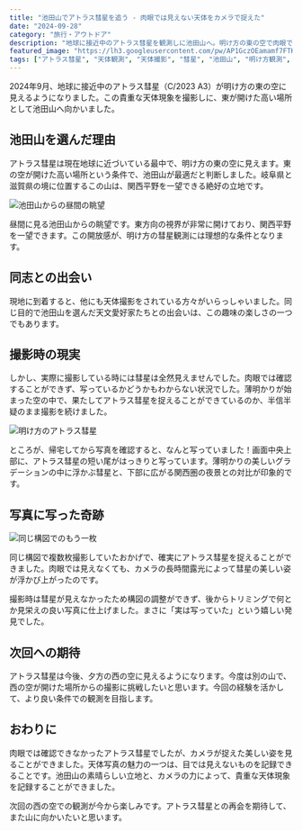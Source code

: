 ```yaml
---
title: "池田山でアトラス彗星を追う - 肉眼では見えない天体をカメラで捉えた"
date: "2024-09-28"
category: "旅行・アウトドア"
description: "地球に接近中のアトラス彗星を観測しに池田山へ。明け方の東の空で肉眼では確認できませんでしたが、カメラには美しい彗星の姿が写っていました。"
featured_image: "https://lh3.googleusercontent.com/pw/AP1GczOEamamf7FTK0o23OBDyNJepAV3lw9VCpmDY3neIS8qt7zL98mFBzGSHmKWbtbiuHYVDqa-P86GT3qjFK-3nixMNBaYrX6Ehv-AZjul2VRjvHLLBT_o=w800-h1421-s-no-gm?authuser=0"
tags: ["アトラス彗星", "天体観測", "天体撮影", "彗星", "池田山", "明け方観測", "C/2023 A3", "長時間露光"]
---
```


<!-- 元のGoogle Photosリンク: https://photos.app.goo.gl/PX2F5Q1NkzyUYQJh6 -->

2024年9月、地球に接近中のアトラス彗星（C/2023 A3）が明け方の東の空に見えるようになりました。この貴重な天体現象を撮影しに、東が開けた高い場所として池田山へ向かいました。

## 池田山を選んだ理由

アトラス彗星は現在地球に近づいている最中で、明け方の東の空に見えます。東の空が開けた高い場所という条件で、池田山が最適だと判断しました。岐阜県と滋賀県の境に位置するこの山は、関西平野を一望できる絶好の立地です。

![池田山からの昼間の眺望](https://lh3.googleusercontent.com/pw/AP1GczPLtbxvrDsT3gc20SZgGqaUc3gIir6yCdS988CLa_TLofHynPWYYi8VeLxJP3UbqQMS3mqh_SX5SVkQMciBUIfQnRSWGww0YwsTBF-is8WeSpnBweV9Dc0_xc5XOCnbmJwFQwlCZdwhu46IoXD-VMH9tg=w800-h449-s-no-gm?authuser=0)

昼間に見る池田山からの眺望です。東方向の視界が非常に開けており、関西平野を一望できます。この開放感が、明け方の彗星観測には理想的な条件となります。

## 同志との出会い

現地に到着すると、他にも天体撮影をされている方々がいらっしゃいました。同じ目的で池田山を選んだ天文愛好家たちとの出会いは、この趣味の楽しさの一つでもあります。

## 撮影時の現実

しかし、実際に撮影している時には彗星は全然見えませんでした。肉眼では確認することができず、写っているかどうかもわからない状況でした。薄明かりが始まった空の中で、果たしてアトラス彗星を捉えることができているのか、半信半疑のまま撮影を続けました。

![明け方のアトラス彗星](https://lh3.googleusercontent.com/pw/AP1GczOEamamf7FTK0o23OBDyNJepAV3lw9VCpmDY3neIS8qt7zL98mFBzGSHmKWbtbiuHYVDqa-P86GT3qjFK-3nixMNBaYrX6Ehv-AZjul2VRjvHLLBT_o=w800-h1421-s-no-gm?authuser=0)

ところが、帰宅してから写真を確認すると、なんと写っていました！画面中央上部に、アトラス彗星の短い尾がはっきりと写っています。薄明かりの美しいグラデーションの中に浮かぶ彗星と、下部に広がる関西圏の夜景との対比が印象的です。

## 写真に写った奇跡

![同じ構図でのもう一枚](https://lh3.googleusercontent.com/pw/AP1GczM_WvKEtTEPjBBl7xzLbaDz40hJ3VI2VuKIfDXC1knLQOtd1BReF5utWu2NGXoSl_dALKiMaje-4W63yrb0sp5Oj_7FPyXajvERzFvXE16Y9sNB4UbnH40RVsrUWvNO1Fpk5nlLqeHhA9WNFEtKpIlOFg=w800-h1421-s-no-gm?authuser=0)

同じ構図で複数枚撮影していたおかげで、確実にアトラス彗星を捉えることができました。肉眼では見えなくても、カメラの長時間露光によって彗星の美しい姿が浮かび上がったのです。

撮影時は彗星が見えなかったため構図の調整ができず、後からトリミングで何とか見栄えの良い写真に仕上げました。まさに「実は写っていた」という嬉しい発見でした。

## 次回への期待

アトラス彗星は今後、夕方の西の空に見えるようになります。今度は別の山で、西の空が開けた場所からの撮影に挑戦したいと思います。今回の経験を活かして、より良い条件での観測を目指します。

## おわりに

肉眼では確認できなかったアトラス彗星でしたが、カメラが捉えた美しい姿を見ることができました。天体写真の魅力の一つは、目では見えないものを記録できることです。池田山の素晴らしい立地と、カメラの力によって、貴重な天体現象を記録することができました。

次回の西の空での観測が今から楽しみです。アトラス彗星との再会を期待して、また山に向かいたいと思います。
